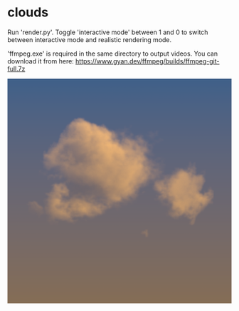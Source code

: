 # clouds

Run 'render.py'. Toggle 'interactive mode' between 1 and 0 to switch between interactive mode and realistic rendering mode.

'ffmpeg.exe' is required in the same directory to output videos. You can download it from here: https://www.gyan.dev/ffmpeg/builds/ffmpeg-git-full.7z

![](000049.png)
